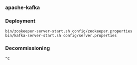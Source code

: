 ### apache-kafka

### Deployment
```
bin/zookeeper-server-start.sh config/zookeeper.properties
bin/kafka-server-start.sh config/server.properties
```

### Decommissioning
```
^C
```

